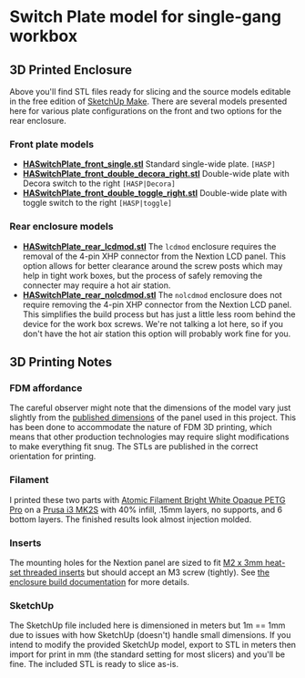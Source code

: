 # Switch Plate model for single-gang workbox

## 3D Printed Enclosure

Above you'll find STL files ready for slicing and the source models editable in the free edition of [SketchUp Make](https://www.sketchup.com/download).  There are several models presented here for various plate configurations on the front and two options for the rear enclosure.

### Front plate models

* **[HASwitchPlate_front_single.stl](HASwitchPlate_front_single.stl)** Standard single-wide plate. `[HASP]`
* **[HASwitchPlate_front_double_decora_right.stl](HASwitchPlate_front_double_decora_right.stl)** Double-wide plate with Decora switch to the right `[HASP|Decora]`
* **[HASwitchPlate_front_double_toggle_right.stl](HASwitchPlate_front_double_toggle_right.stl)** Double-wide plate with toggle switch to the right `[HASP|toggle]`

### Rear enclosure models

* **[HASwitchPlate_rear_lcdmod.stl](HASwitchPlate_rear_lcdmod.stl)** The `lcdmod` enclosure requires the removal of the 4-pin XHP connector from the Nextion LCD panel.  This option allows for better clearance around the screw posts which may help in tight work boxes, but the process of safely removing the connecter may require a hot air station.
* **[HASwitchPlate_rear_nolcdmod.stl](HASwitchPlate_rear_lcdmod.stl)** The `nolcdmod` enclosure does not require removing the 4-pin XHP connector from the Nextion LCD panel.  This simplifies the build process but has just a little less room behind the device for the work box screws.  We're not talking a lot here, so if you don't have the hot air station this option will probably work fine for you.

## 3D Printing Notes

### FDM affordance

The careful observer might note that the dimensions of the model vary just slightly from the [published dimensions](https://www.itead.cc/wiki/images/a/ad/2.4%27%27_Nextion_Dimension.pdf) of the panel used in this project.  This has been done to accommodate the nature of FDM 3D printing, which means that other production technologies may require slight modifications to make everything fit snug.  The STLs are published in the correct orientation for printing.

### Filament

I printed these two parts with [Atomic Filament Bright White Opaque PETG Pro](https://atomicfilament.com/products/bright-white-opaque-petg-pro) on a [Prusa i3 MK2S](http://shop.prusa3d.com/en/3d-printers/59-original-prusa-i3-mk2-kit.html) with 40% infill, .15mm layers, no supports, and 6 bottom layers.  The finished results look almost injection molded.

### Inserts

The mounting holes for the Nextion panel are sized to fit [M2 x 3mm heat-set threaded inserts](https://www.amazon.com/a16041800ux0765-Cylinder-Knurled-Threaded-Embedded/dp/B01IZ15A5U) but should accept an M3 screw (tightly).  See [the enclosure build documentation](../Documentation/04_Project_Enclosure.md#heat-set-inserts) for more details.

### SketchUp

The SketchUp file included here is dimensioned in meters but 1m == 1mm due to issues with how SketchUp (doesn't) handle small dimensions.  If you intend to modify the provided SketchUp model, export to STL in meters then import for print in mm (the standard setting for most slicers) and you'll be fine.  The included STL is ready to slice as-is.